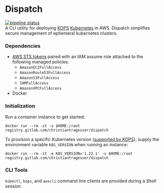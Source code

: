 # Dispatch  
[![pipeline status](https://gitlab.com/christianTragesser/dispatch/badges/master/pipeline.svg)](https://gitlab.com/christianTragesser/dispatch/commits/master)  
A CLI utility for deploying [KOPS](https://github.com/kubernetes/kops) [Kubernetes](https://kubernetes.io/) in AWS. Dispatch simplifies secure management of ephemeral kubernetes clusters.

### Dependencies
* [AWS STS tokens](https://docs.aws.amazon.com/STS/latest/APIReference/welcome.html) paired with an IAM assume role attached to the following managed policies:
  - `AmazonEC2FullAccess`
  - `AmazonRoute53FullAccess`
  - `AmazonS3FullAccess`
  - `IAMFullAccess`
  - `AmazonVPCFullAccess`
* Docker

### Initialization
Run a container instance to get started:
```
docker run --rm -it -v $HOME:/root registry.gitlab.com/christiantragesser/dispatch
```

To provision a specific Kubernetes version ([supported by KOPS](https://kops.sigs.k8s.io/welcome/releases/)), supply the environment variable `K8S_VERSION` when running an instance:
```
docker run --rm -it -e K8S_VERSION='1.22.1' -v $HOME:/root registry.gitlab.com/christiantragesser/dispatch
```

### CLI Tools
`kubectl`, `kops`, and `awscli` command line clients are provided during a _Shell session_. 